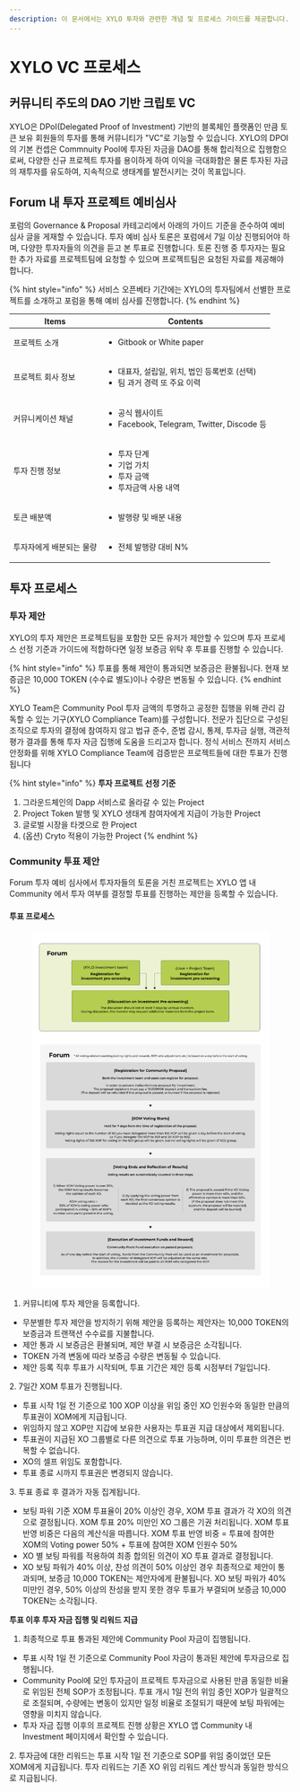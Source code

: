 ```yaml
---
description: 이 문서에서는 XYLO 투자와 관련한 개념 및 프로세스 가이드를 제공합니다.
---
```


# XYLO VC 프로세스

## 커뮤니티 주도의 DAO 기반 크립토 VC

XYLO은 DPoI(Delegated Proof of Investment) 기반의 블록체인 플랫폼인 만큼 토큰 보유 회원들의 투자를 통해 커뮤니티가 "VC"로 기능할 수 있습니다. XYLO의 DPOI의 기본 컨셉은 Commnuity Pool에 투자된 자금을 DAO를 통해 합리적으로 집행함으로써, 다양한 신규 프로젝트 투자를 용이하게 하여 이익을 극대화함은 물론 투자된 자금의 재투자를 유도하여, 지속적으로 생태계를 발전시키는 것이 목표입니다.

## Forum 내 투자 프로젝트 예비심사

포럼의 Governance & Proposal 카테고리에서 아래의 가이드 기준을 준수하여 예비심사 글을 게재할 수 있습니다. 투자 예비 심사 토론은 포럼에서 7일 이상 진행되어야 하며, 다양한 투자자들의 의견을 듣고 본 투표로 진행합니다. 토론 진행 중 투자자는 필요한 추가 자료를 프로젝트팀에 요청할 수 있으며 프로젝트팀은 요청된 자료를 제공해야 합니다.

{% hint style="info" %}
서비스 오픈베타 기간에는 XYLO의 투자팀에서 선별한 프로젝트를 소개하고 포럼을 통해 예비 심사를 진행합니다.
{% endhint %}

| Items         | Contents                                                                 |
| ------------- | ------------------------------------------------------------------------ |
| 프로젝트 소개       | <ul><li>Gitbook or White paper</li></ul>                                 |
| 프로젝트 회사 정보    | <ul><li>대표자, 설립일, 위치, 법인 등록번호 (선택)</li><li>팀 과거 경력 또 주요 이력</li></ul>     |
| 커뮤니케이션 채널     | <ul><li>공식 웹사이트</li><li>Facebook, Telegram, Twitter, Discode 등</li></ul> |
| 투자 진행 정보      | <ul><li>투자 단계</li><li>기업 가치</li><li>투자 금액</li><li>투자금액 사용 내역</li></ul>   |
| 토큰 배분액        | <ul><li>발행량 및 배분 내용</li></ul>                                            |
| 투자자에게 배분되는 물량 | <ul><li>전체 발행량 대비 N%</li></ul>                                           |

## 투자 프로세스

### 투자 제안

XYLO의 투자 제안은 프로젝트팀을 포함한 모든 유저가 제안할 수 있으며 투자 프로세스 선정 기준과 가이드에 적합하다면 일정 보증금 위탁 후 투표를 진행할 수 있습니다.

{% hint style="info" %}
투표를 통해 제안이 통과되면 보증금은 환불됩니다. 현재 보증금은 10,000 TOKEN (수수료 별도)이나 수량은 변동될 수 있습니다.
{% endhint %}

XYLO Team은 Community Pool 투자 금액의 투명하고 공정한 집행을 위해 관리 감독할 수 있는 기구(XYLO Compliance Team)를 구성합니다. 전문가 집단으로 구성된 조직으로 투자의 결정에 참여하지 않고 법규 준수, 준법 감시, 통제, 투자금 실행, 객관적 평가 결과를 통해 투자 자금 집행에 도움을 드리고자 합니다. 정식 서비스 전까지 서비스 안정화를 위해 XYLO Compliance Team에 검증받은 프로젝트들에 대한 투표가 진행됩니다

{% hint style="info" %}
**투자 프로젝트 선정 기준**

1. 그라운드체인의 Dapp 서비스로 올라갈 수 있는 Project
2. Project Token 발행 및 XYLO 생태계 참여자에게 지급이 가능한 Project&#x20;
3. 글로벌 시장을 타겟으로 한 Project
4. (옵션) Cryto 적용이 가능한 Project
{% endhint %}

### Community 투표 제안

Forum 투자 예비 심사에서 투자자들의 토론을 거친 프로젝트는 XYLO 앱 내 Community 에서 투자 여부를 결정할 투표를 진행하는 제안을 등록할 수 있습니다.&#x20;

#### 투표 프로세스

<figure><img src="../.gitbook/assets/Frame 21.png" alt=""><figcaption></figcaption></figure>

1. 커뮤니티에 투자 제안을 등록합니다.

* 무분별한 투자 제안을 방지하기 위해 제안을 등록하는 제안자는 10,000 TOKEN의 보증금과 트랜잭션 수수료를 지불합니다.
* 제안 통과 시 보증금은 환불되며, 제안 부결 시 보증금은 소각됩니다.
* TOKEN 가격 변동에 따라 보증금 수량은 변동될 수 있습니다.
* 제안 등록 직후 투표가 시작되며, 투표 기간은 제안 등록 시점부터 7일입니다.

2\. 7일간 XOM 투표가 진행됩니다.

* 투표 시작 1일 전 기준으로 100 XOP 이상을 위임 중인 XO 인원수와 동일한 만큼의 투표권이 XOM에게 지급됩니다.
* 위임하지 않고 XOP만 지갑에 보유한 사용자는 투표권 지급 대상에서 제외됩니다.
* 투표권이 지급된 XO 그룹별로 다른 의견으로 투표 가능하며, 이미 투표한 의견은 번복할 수 없습니다.
* XO의 셀프 위임도 포함합니다.
* 투표 종료 시까지 투표권은 변경되지 않습니다.

3\. 투표 종료 후 결과가 자동 집계됩니다.

* 보팅 파워 기준 XOM 투표율이 20% 이상인 경우, XOM 투표 결과가 각 XO의 의견으로 결정됩니다. XOM 투표 20% 미만인 XO 그룹은 기권 처리됩니다. XOM 투표 반영 비중은 다음의 계산식을 따릅니다. XOM 투표 반영 비중 = 투표에 참여한 XOM의 Voting power 50% + 투표에 참여한 XOM 인원수 50%
* XO 별 보팅 파워를 적용하여 최종 합의된 의견이 XO 투표 결과로 결정됩니다.
* XO 보팅 파워가 40% 이상, 찬성 의견이 50% 이상인 경우 최종적으로 제안이 통과되며, 보증금 10,000 TOKEN는 제안자에게 환불됩니다. XO 보팅 파워가 40% 미만인 경우, 50% 이상의 찬성을 받지 못한 경우 투표가 부결되며 보증금 10,000 TOKEN는 소각됩니다.

**투표 이후 투자 자금 집행 및 리워드 지급**

1. 최종적으로 투표 통과된 제안에 Community Pool 자금이 집행됩니다.

* 투표 시작 1일 전 기준으로 Community Pool 자금이 통과된 제안에 투자금으로 집행됩니다.
* Community Pool에 모인 투자금이 프로젝트 투자금으로 사용된 만큼 동일한 비율로 위임된 전체 SOP가 조정됩니다. 투표 개시 1일 전의 위임 중인 XOP가 일괄적으로 조절되며, 수량에는 변동이 있지만 일정 비율로 조절되기 때문에 보팅 파워에는 영향을 미치지 않습니다.
* 투자 자금 집행 이후의 프로젝트 진행 상황은 XYLO 앱 Community 내 Investment 페이지에서 확인할 수 있습니다.

2\. 투자금에 대한 리워드는 투표 시작 1일 전 기준으로 SOP를 위임 중이었던 모든 XOM에게 지급됩니다. 투자 리워드는 기존 XO 위임 리워드 계산 방식과 동일한 방식으로 지급됩니다.
